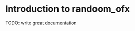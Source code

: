 # Introduction to randoom_ofx

TODO: write [great documentation](http://jacobian.org/writing/what-to-write/)
